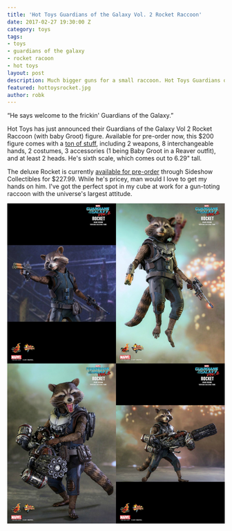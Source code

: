 ```yaml
---
title: 'Hot Toys Guardians of the Galaxy Vol. 2 Rocket Raccoon'
date: 2017-02-27 19:30:00 Z
category: toys
tags:
- toys
- guardians of the galaxy
- rocket racoon
- hot toys
layout: post
description: Much bigger guns for a small raccoon. Hot Toys Guardians of the Galaxy Vol. 2 Rocket Raccoon looks amazing.
featured: hottoysrocket.jpg
author: robk
---
```


“He says welcome to the frickin' Guardians of the Galaxy.”

Hot Toys has just announced their Guardians of the Galaxy Vol 2 Rocket Raccoon (with baby Groot) figure. Available for pre-order now, this $200 figure comes with a [ton of stuff](http://www.hottoys.com.hk/productDetail.php?productID=464), including 2 weapons, 8 interchangeable hands, 2 costumes, 3 accessories (1 being Baby Groot in a Reaver outfit), and at least 2 heads. He's sixth scale, which comes out to 6.29" tall.

The deluxe Rocket is currently [available for pre-order](https://www.sideshowtoy.com/collectibles/marvel-rocket-deluxe-version-hot-toys-902965/) through Sideshow Collectibles for $227.99. While he's pricey, man would I love to get my hands on him. I've got the perfect spot in my cube at work for a gun-toting raccoon with the universe's largest attitude.

![Rocket Shots](/images/hottoys/rocketvol2.jpg)
